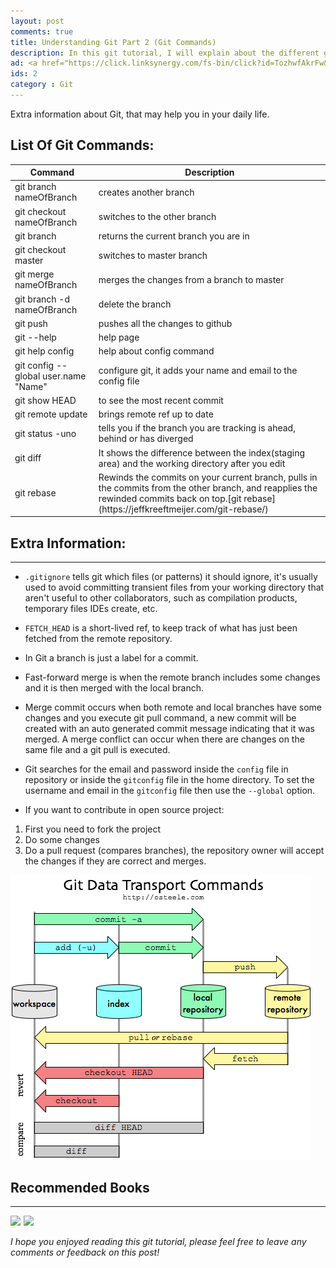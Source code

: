 ```yaml
---
layout: post
comments: true
title: Understanding Git Part 2 (Git Commands)
description: In this git tutorial, I will explain about the different git commands. Also for people that use git gui don't forget to check understanding git part 1.
ad: <a href="https://click.linksynergy.com/fs-bin/click?id=TozhwfAkrFw&offerid=467035.498&subid=0&type=4"><IMG border="0"   alt="Coursera" src="https://ad.linksynergy.com/fs-bin/show?id=TozhwfAkrFw&bids=467035.498&subid=0&type=4&gridnum=16"></a>
ids: 2
category : Git
---
```


<p class="message"> 
Extra information about Git, that may help you in your daily life.
</p>

## List Of Git Commands:

<table class="table">
  <thead>
    <tr>
      <th scope="col">Command</th>
      <th scope="col">Description</th>
    </tr>
  </thead>
  <tbody>
  <tr>
      <td class="text-danger">git branch nameOfBranch</td>
      <td>creates another branch </td>
    </tr>
      <tr>
      <td class="text-danger">git checkout nameOfBranch</td>
      <td>switches to the other branch </td>
    </tr>
          <tr>
      <td class="text-danger">git branch</td>
      <td>returns the current branch you are in </td>
    </tr>
    <tr>
      <td class="text-danger">git checkout master</td>
      <td>switches to master branch</td>
    </tr>
        <tr>
      <td class="text-danger">git merge nameOfBranch</td>
      <td>merges the changes from a branch to master</td>
    </tr>
            <tr>
      <td class="text-danger">git branch -d nameOfBranch</td>
      <td>delete the branch</td>
    </tr>
                <tr>
      <td class="text-danger">git push</td>
      <td>pushes all the changes to github</td>
    </tr>
                    <tr>
      <td class="text-danger">git --help</td>
      <td>help page</td>
    </tr>
                        <tr>
      <td class="text-danger">git help config</td>
      <td>help about config command</td>
    </tr>
       <tr>
      <td class="text-danger">git config --global user.name "Name"</td>
      <td>configure git, it adds your name and email to the config file</td>
    </tr>
           <tr>
      <td class="text-danger">git show HEAD</td>
      <td>to see the most recent commit</td>
    </tr>
               <tr>
      <td class="text-danger">git remote update</td>
      <td>brings remote ref up to date</td>
    </tr>
                   <tr>
      <td class="text-danger">git status -uno</td>
      <td>tells you if the branch you are tracking is ahead, behind or has diverged</td>
    </tr>
        <tr>
      <td class="text-danger">git diff</td>
      <td>It shows the difference between the index(staging area) and the working directory after you edit</td>
    </tr>
            <tr>
      <td class="text-danger">git rebase</td>
      <td>Rewinds the commits on your current branch, pulls in the commits from the other branch, and reapplies the rewinded commits back on top.[git rebase](https://jeffkreeftmeijer.com/git-rebase/)</td>
    </tr>
  </tbody>
  </table>

## Extra Information:
---
* `.gitignore` tells git which files (or patterns) it should ignore, it's usually used to avoid committing transient files from your working directory that aren't useful to other collaborators, such as compilation products, temporary files IDEs create, etc.

* `FETCH_HEAD` is a short-lived ref, to keep track of what has just been fetched from the remote repository.

* In Git a branch is just a label for a commit.

* Fast-forward merge is when the remote branch includes some changes and it is then merged with the local branch.

* Merge commit occurs when both remote and local branches have some changes and you execute git pull command, a new commit will be created with an auto generated commit message indicating that it was merged. A merge conflict can occur when there are changes on the same file and a git pull is executed.

* Git searches for the email and password inside the `config` file in repository or inside the `gitconfig` file in the home directory. To set the username and email in the `gitconfig` file then use the `--global` option.

* If you want to contribute in open source project:
1. First you need to fork the project 
2. Do some changes
3. Do a pull request (compares branches), the repository owner will accept the changes if they are correct and merges.

![graph](/assets/images/graph.png)

## Recommended Books
----
<a target="_blank"  href="https://www.amazon.com/gp/product/1449316387/ref=as_li_tl?ie=UTF8&camp=1789&creative=9325&creativeASIN=1449316387&linkCode=as2&tag=petercoding20-20&linkId=5d4eb43bdc65f7de3cb7e2ebd23cef35"><img border="0" src="//ws-na.amazon-adsystem.com/widgets/q?_encoding=UTF8&MarketPlace=US&ASIN=1449316387&ServiceVersion=20070822&ID=AsinImage&WS=1&Format=_SL250_&tag=petercoding20-20" ></a><img src="//ir-na.amazon-adsystem.com/e/ir?t=petercoding20-20&l=am2&o=1&a=1449316387" width="1" height="1" border="0" alt="" style="border:none !important; margin:0px !important;" />
<a target="_blank"  href="https://www.amazon.com/gp/product/1787120724/ref=as_li_tl?ie=UTF8&camp=1789&creative=9325&creativeASIN=1787120724&linkCode=as2&tag=petercoding20-20&linkId=e1665f184e040ea7f94abf630a2c3926"><img border="0" src="//ws-na.amazon-adsystem.com/widgets/q?_encoding=UTF8&MarketPlace=US&ASIN=1787120724&ServiceVersion=20070822&ID=AsinImage&WS=1&Format=_SL250_&tag=petercoding20-20" ></a><img src="//ir-na.amazon-adsystem.com/e/ir?t=petercoding20-20&l=am2&o=1&a=1787120724" width="1" height="1" border="0" alt="" style="border:none !important; margin:0px !important;" />

*I hope you enjoyed reading this git tutorial, please feel free to leave any comments or feedback on this post!*